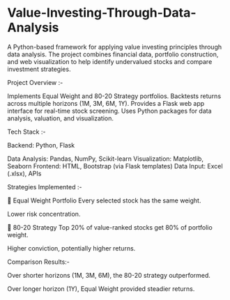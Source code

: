 # Value-Investing-Through-Data-Analysis
A Python-based framework for applying value investing principles through data analysis. The project combines financial data, portfolio construction, and web visualization to help identify undervalued stocks and compare investment strategies.

Project Overview :-

Implements Equal Weight and 80-20 Strategy portfolios.
Backtests returns across multiple horizons (1M, 3M, 6M, 1Y).
Provides a Flask web app interface for real-time stock screening.
Uses Python packages for data analysis, valuation, and visualization.

Tech Stack :-

Backend: Python, Flask

Data Analysis: Pandas, NumPy, Scikit-learn
Visualization: Matplotlib, Seaborn
Frontend: HTML, Bootstrap (via Flask templates)
Data Input: Excel (.xlsx), APIs

Strategies Implemented :-

🔸 Equal Weight Portfolio
Every selected stock has the same weight.

Lower risk concentration.

🔸 80-20 Strategy
Top 20% of value-ranked stocks get 80% of portfolio weight.

Higher conviction, potentially higher returns.

Comparison Results:-

Over shorter horizons (1M, 3M, 6M), the 80-20 strategy outperformed.

Over longer horizon (1Y), Equal Weight provided steadier returns.






